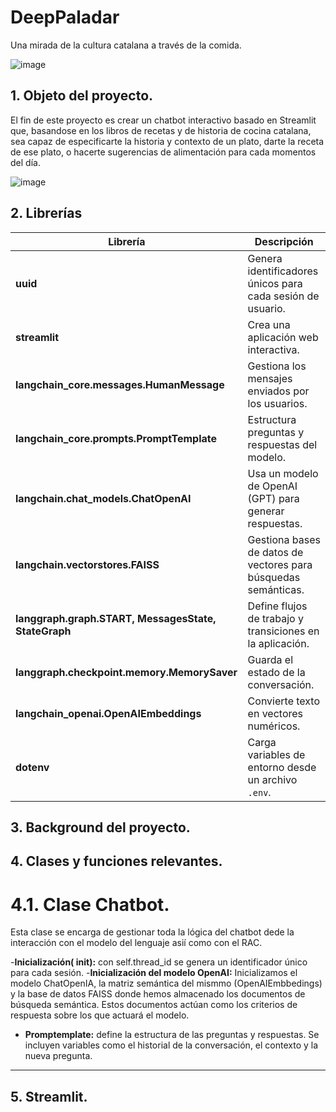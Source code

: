 # DeepPaladar
Una mirada de la cultura catalana a través de la comida. 


![image](https://github.com/user-attachments/assets/cac36753-45cd-4797-951e-ea120a0340e3)

## 1. Objeto del proyecto. 
El fin de este proyecto es crear un chatbot interactivo basado en Streamlit que, basandose en los libros de recetas y de historia de cocina catalana, sea capaz de especificarte la historia y contexto de un plato, darte la receta de ese plato, o hacerte sugerencias de alimentación para cada momentos del día. 


![image](https://github.com/user-attachments/assets/5cac8163-432f-4f71-8094-bd666cf85253)


## 2. Librerías

| Librería | Descripción |
|----------|------------|
| **uuid** | Genera identificadores únicos para cada sesión de usuario. |
| **streamlit** | Crea una aplicación web interactiva. |
| **langchain_core.messages.HumanMessage** | Gestiona los mensajes enviados por los usuarios. |
| **langchain_core.prompts.PromptTemplate** | Estructura preguntas y respuestas del modelo. |
| **langchain.chat_models.ChatOpenAI** | Usa un modelo de OpenAI (GPT) para generar respuestas. |
| **langchain.vectorstores.FAISS** | Gestiona bases de datos de vectores para búsquedas semánticas. |
| **langgraph.graph.START, MessagesState, StateGraph** | Define flujos de trabajo y transiciones en la aplicación. |
| **langgraph.checkpoint.memory.MemorySaver** | Guarda el estado de la conversación. |
| **langchain_openai.OpenAIEmbeddings** | Convierte texto en vectores numéricos. |
| **dotenv** | Carga variables de entorno desde un archivo `.env`. |


## 3. Background del proyecto.



## 4. Clases y funciones relevantes.
# 4.1. Clase Chatbot.
Esta clase se encarga de gestionar toda la  lógica del chatbot dede la interacción con el modelo del lenguaje asií como con el RAC. 

-**Inicialización( __init__):** con self.thread_id se genera un identificador único para cada sesión. 
-**Inicialización del modelo OpenAI:** Inicializamos el modelo ChatOpenIA, la matriz semántica del mismmo (OpenAIEmbbedings) y la base de datos FAISS donde hemos almacenado los documentos de búsqueda semántica. Estos documentos actúan como los criterios de respuesta sobre los que actuará el modelo. 
- **Promptemplate:**  define la estructura de las preguntas y respuestas. Se incluyen variables como el historial de la conversación, el contexto y la nueva pregunta.
- --
## 5. Streamlit. 


